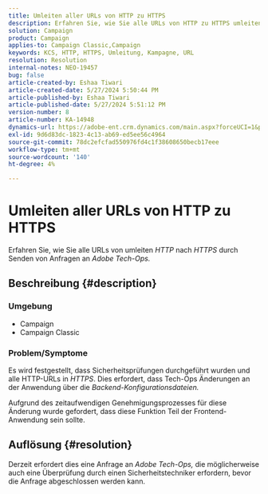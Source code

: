 ```yaml
---
title: Umleiten aller URLs von HTTP zu HTTPS
description: Erfahren Sie, wie Sie alle URLs von HTTP zu HTTPS umleiten.
solution: Campaign
product: Campaign
applies-to: Campaign Classic,Campaign
keywords: KCS, HTTP, HTTPS, Umleitung, Kampagne, URL
resolution: Resolution
internal-notes: NEO-19457
bug: false
article-created-by: Eshaa Tiwari
article-created-date: 5/27/2024 5:50:44 PM
article-published-by: Eshaa Tiwari
article-published-date: 5/27/2024 5:51:12 PM
version-number: 8
article-number: KA-14948
dynamics-url: https://adobe-ent.crm.dynamics.com/main.aspx?forceUCI=1&pagetype=entityrecord&etn=knowledgearticle&id=083712a0-511c-ef11-840b-6045bd026dc7
exl-id: 9d6d83dc-1823-4c13-ab69-ed5ee56c4964
source-git-commit: 78dc2efcfad550976fd4c1f38608650becb17eee
workflow-type: tm+mt
source-wordcount: '140'
ht-degree: 4%

---
```


# Umleiten aller URLs von HTTP zu HTTPS


Erfahren Sie, wie Sie alle URLs von umleiten *HTTP* nach *HTTPS* durch Senden von Anfragen an *Adobe Tech-Ops.*

## Beschreibung {#description}


### Umgebung

- Campaign
- Campaign Classic


### Problem/Symptome

Es wird festgestellt, dass Sicherheitsprüfungen durchgeführt wurden und alle HTTP-URLs in *HTTPS*. Dies erfordert, dass Tech-Ops Änderungen an der Anwendung über die *Backend-Konfigurationsdateien.*

Aufgrund des zeitaufwendigen Genehmigungsprozesses für diese Änderung wurde gefordert, dass diese Funktion Teil der Frontend-Anwendung sein sollte.


## Auflösung {#resolution}


Derzeit erfordert dies eine Anfrage an *Adobe Tech-Ops,* die möglicherweise auch eine Überprüfung durch einen Sicherheitstechniker erfordern, bevor die Anfrage abgeschlossen werden kann.
